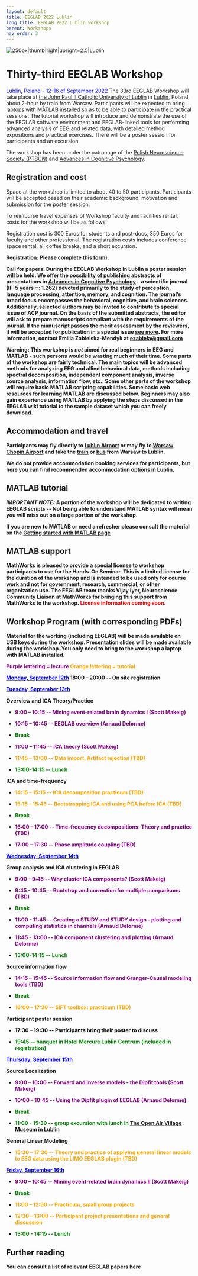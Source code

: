```yaml
---
layout: default
title: EEGLAB 2022 Lublin
long_title: EEGLAB 2022 Lublin workshop
parent: Workshops
nav_order: 3
---
```


![250px\|thumb\|right\|upright=2.5\|Lublin](/assets/images/Lublin.jpg)

Thirty-third EEGLAB Workshop
============================

<span style="color: blue">Lublin, Poland - 12-16 of September 2022
</span>
The 33rd EEGLAB Workshop will take place at [the John Paul II Catholic
University of Lublin](https://www.kul.pl/kul,21.html) in
[Lublin](https://en.wikipedia.org/wiki/Lublin), Poland, about 2-hour by
train from Warsaw. Participants will be expected to bring laptops with
MATLAB installed so as to be able to participate in the practical
sessions. The tutorial workshop will introduce and demonstrate the use
of the EEGLAB software environment and EEGLAB-linked tools for
performing advanced analysis of EEG and related data, with detailed
method expositions and practical exercises. There will be a poster
session for participants and an excursion.

The workshop has been under the patronage of the [Polish Neuroscience
Society (PTBUN)](http://www.ptbun.org.pl/?lang=en&a=) and [Advances in
Cognitive Psychology](http://www.ac-psych.org/en/home).

Registration and cost
---------------------
Space at the workshop is limited to about 40 to 50 participants. Participants
will be accepted based on their academic background, motivation and
submission for the poster session.

To reimburse travel expenses of Workshop faculty and facilities rental,
costs for the workshop will be as follows:

Registration cost is 300 Euros for students and post-docs, 350 Euros for
faculty and other professional. The registration costs includes
conference space rental, all coffee breaks, and a short excursion.

<b>Registration: Please complete this [form)](https://docs.google.com/forms/d/e/1FAIpQLSdaQ7elxr_1fumn0DCYVI1qDrOeDqaWGNFljtdghokQRVKmfg/viewform).

<b>Call for papers:</b> During the EEGLAB Workshop in Lublin a poster
session will be held. We offer the possibility of publishing abstracts
of presentations in [Advances in Cognitive
Psychology](http://www.ac-psych.org/en/home) – a scientific journal (IF-5 years =: 1.262) 
devoted primarily to the study of perception, language
processing, attention, memory, and cognition. The journal’s broad focus
encompasses the behavioral, cognitive, and brain sciences. Additionally,
selected authors may be invited to contribute to special issue of ACP
journal. On the basis of the submitted abstracts, the editor will ask to
prepare manuscripts compliant with the requirements of the journal. If
the manuscript passes the merit assessment by the reviewers, it will be
accepted for publication in a special issue [see
more](https://www.ac-psych.org/en/special). For more
information, contact Emilia Zabielska-Mendyk at ezabiela@gmail.com


<b>Warning: </b> This workshop is <em>not</em> aimed for real beginners
in EEG and MATLAB - such persons would be wasting much of their time.
Some parts of the workshop are fairly technical. The main topics will be
advanced methods for analyzing EEG and allied behavioral data, methods
including spectral decomposition, independent component analysis,
inverse source analysis, information flow, etc.. Some other parts of the
workshop will require basic MATLAB scripting capabilities. Some basic
web resources for learning MATLAB are discussed below. Beginners may
also gain experience using MATLAB by applying the steps discussed in the
EEGLAB wiki tutorial to the sample dataset which you can freely
download.

Accommodation and travel
------------------------

Participants may fly directly to [Lublin
Airport](https://www.airport.lublin.pl/en/) or may fly to [Warsaw Chopin
Airport](https://www.lotnisko-chopina.pl/en/index.html) and take the [train](https://www.pkp.pl/en/)
or [bus](https://global.flixbus.com/) from
Warsaw to Lublin.

We do not provide accommodation booking services for participants, but [here](https://eeglab2022lublin.com/?page_id=18) you can find recommended accommodation options in Lublin.

MATLAB tutorial
----------------

*IMPORTANT NOTE:* A portion of the workshop will be dedicated to writing EEGLAB scripts -- Not being able
to understand MATLAB syntax will mean you will miss out on a large
portion of the workshop.

If you are new to MATLAB or need a refresher please consult the material on the [Getting started with MATLAB page](/tutorials/misc/tutorial_matlab.html)

MATLAB support
--------------

MathWorks is pleased to provide a special license to workshop
participants to use for the Hands-On Seminar. This is a limited license
for the duration of the workshop and is intended to be used only for
course work and not for government, research, commercial, or other
organization use. The EEGLAB team thanks Vijay Iyer, Neuroscience
Community Liaison at MathWorks for bringing this support from MathWorks
to the workshop.
 <span style="color: red">License information coming soon.</span>

Workshop Program (with corresponding PDFs)
------------------------------------------

<b>Material for the working (including EEGLAB) will be made available on
USB keys during the workshop.</b> Presentation slides will be made
available during the workshop. You only need to bring to the workshop a
laptop with MATLAB installed.

<span style="color: purple">Purple lettering = lecture</span>
<span style="color: orange">Orange lettering = tutorial</span>

<u><span style="color: blue">Monday, September 12th</span></u>
18:00 – 20:00 -- On site registration

<u><span style="color: blue">Tuesday, September 13th</span></u>

**Overview and ICA Theory/Practice**

- <span style="color: purple">9:00 – 10:15 -- Mining event-related brain dynamics I (Scott Makeig)</span>

- <span style="color: purple">10:15 – 10:45 -- EEGLAB overview (Arnaud Delorme)</span>

- <span style="color: green"> Break </span>

- <span style="color: purple">11:00 – 11:45 -- ICA theory (Scott Makeig)</span>

- <span style="color: orange">11:45 – 13:00 -- Data import, Artifact rejection (TBD)</span>

- <span style="color: green">13:00-14:15 -- Lunch</span>

**ICA and time-frequency**

- <span style="color: orange">14:15 – 15:15 -- ICA decomposition practicum (TBD)</span>

- <span style="color: orange">15:15 – 15:45 -- Bootstrapping ICA and using PCA before ICA (TBD)</span>

- <span style="color: green"> Break </span>

- <span style="color: purple">16:00 – 17:00 -- Time-frequency decompositions: Theory and practice (TBD)</span>

- <span style="color: purple">17:00 – 17:30 -- Phase amplitude coupling (TBD)</span>

<u><span style="color: blue">Wednesday, September 14th</span></u>

**Group analysis and ICA clustering in EEGLAB**

- <span style="color: purple">9:00 - 9:45 -- Why cluster ICA components? (Scott Makeig)</span>

- <span style="color: purple">9:45 - 10:45 -- Bootstrap and correction for multiple comparisons (TBD)</span>

- <span style="color: green"> Break </span>

- <span style="color: purple">11:00 - 11:45 -- Creating a STUDY and STUDY design - plotting and computing statistics in channels (Arnaud Delorme)</span>

- <span style="color: purple">11:45 - 13:00 -- ICA component clustering and plotting (Arnaud Delorme)</span>

- <span style="color: green">13:00-14:15 -- Lunch</span>

**Source information flow**

- <span style="color: purple">14:15 – 15:45 -- Source information flow and Granger-Causal modeling tools (TBD)</span>

- <span style="color: green">Break</span>

- <span style="color: orange">16:00 – 17:30 -- SIFT toolbox: practicum (TBD)</span>

**Participant poster session**

- <span style="color: black">17:30 – 19:30 -- Participants bring their poster to discuss </span>

- <span style="color: green">19:45 -- banquet in Hotel Mercure Lublin Centrum (included in registration)</span>

<u><span style="color: blue">Thursday, September 15th</span></u>

**Source Localization**

- <span style="color: purple">9:00 – 10:00 -- Forward and inverse models - the Dipfit tools (Scott Makeig)</span>

- <span style="color: purple">10:00 – 10:45 -- Using the Dipfit plugin of EEGLAB (Arnaud Delorme)</span>

- <span style="color: green"> Break </span>

- <span style="color: green">11:00 - 15:30 -- group excursion with lunch in [The Open Air Village Museum in Lublin](https://skansen.lublin.pl/en/)</span>

**General Linear Modeling**

- <span style="color: orange">15:30 – 17:30 -- Theory and practice of applying general linear models to EEG data using the LIMO EEGLAB plugin (TBD)</span>

<u><span style="color: blue">Friday, September 16th</span></u>

- <span style="color: purple">9:00 – 10:45 -- Mining event-related brain dynamics II (Scott Makeig)</span>

- <span style="color: green"> Break </span>

- <span style="color: orange">11:00 – 12:30 -- Practicum, small group projects</span>

- <span style="color: orange">12:30 – 13:00 -- Participant project presentations and general discussion</span>

- <span style="color: green">13:00 - 14:15 -- Lunch</span>

Further reading
----------------
You can consult a list of relevant EEGLAB papers [here](/others/EEGLAB_References.html) 
